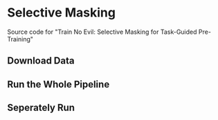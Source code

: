 # Selective Masking

Source code for "Train No Evil: Selective Masking for Task-Guided Pre-Training"

## Download Data

## Run the Whole Pipeline

## Seperately Run
